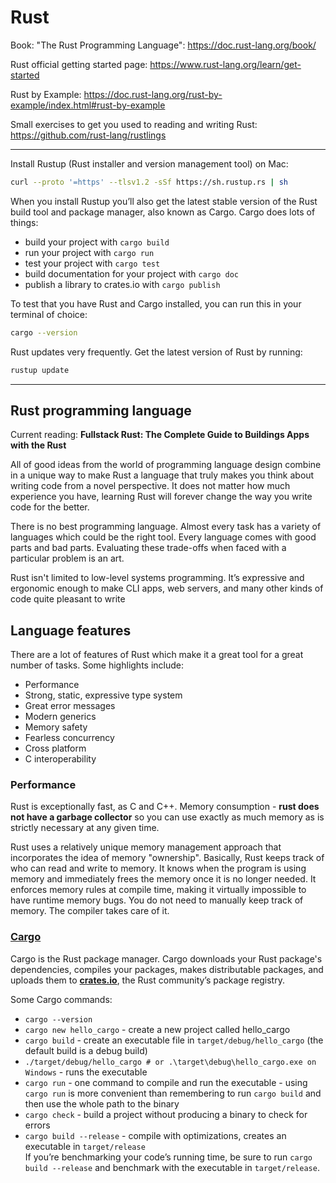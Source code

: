 
# Rust

Book: "The Rust Programming Language": https://doc.rust-lang.org/book/

Rust official getting started page: https://www.rust-lang.org/learn/get-started

Rust by Example: https://doc.rust-lang.org/rust-by-example/index.html#rust-by-example

Small exercises to get you used to reading and writing Rust: https://github.com/rust-lang/rustlings

---

Install Rustup (Rust installer and version management tool) on Mac:
```zsh
curl --proto '=https' --tlsv1.2 -sSf https://sh.rustup.rs | sh
```

When you install Rustup you’ll also get the latest stable version of the Rust build tool and package manager, also known as Cargo. Cargo does lots of things:
- build your project with `cargo build`
- run your project with `cargo run`
- test your project with `cargo test`
- build documentation for your project with `cargo doc`
- publish a library to crates.io with `cargo publish`

To test that you have Rust and Cargo installed, you can run this in your terminal of choice:
```zsh
cargo --version
```

Rust updates very frequently. Get the latest version of Rust by running:
```zsh
rustup update
```

---
## Rust programming language

Current reading: **Fullstack Rust: The Complete Guide to Buildings Apps with the Rust**

All of good ideas from the world of programming language design combine
in a unique way to make Rust a language that truly makes you think about writing
code from a novel perspective. It does not matter how much experience you have,
learning Rust will forever change the way you write code for the better.

There is no best programming language. Almost every task has a variety of languages
which could be the right tool. Every language comes with good parts and bad parts.
Evaluating these trade-offs when faced with a particular problem is an art.

Rust isn't limited to low-level systems programming.
It’s expressive and ergonomic enough to make CLI apps, web servers, and many other kinds of code quite pleasant to write

## Language features

There are a lot of features of Rust which make it a great tool for a great number of tasks. Some highlights include:
- Performance
- Strong, static, expressive type system
- Great error messages
- Modern generics
- Memory safety
- Fearless concurrency
- Cross platform
- C interoperability


### Performance

Rust is exceptionally fast, as C and C++. Memory consumption - **rust does not have a
garbage collector** so you can use exactly as much memory as is strictly necessary
at any given time.

Rust uses a relatively unique memory management approach that incorporates the idea of memory "ownership".
Basically, Rust keeps track of who can read and write to memory.
It knows when the program is using memory and immediately frees the memory once it is no longer needed.
It enforces memory rules at compile time, making it virtually impossible to have runtime memory bugs.
You do not need to manually keep track of memory. The compiler takes care of it.

### [Cargo](https://doc.rust-lang.org/cargo/index.html)
Cargo is the Rust package manager. Cargo downloads your Rust package's dependencies, compiles your packages,
makes distributable packages, and uploads them to [**crates.io**](https://crates.io/), the Rust community’s package registry.

Some Cargo commands:

- `cargo --version`
- `cargo new hello_cargo` - create a new project called hello_cargo
- `cargo build` - create an executable file in `target/debug/hello_cargo` (the default build is a debug build)
- `./target/debug/hello_cargo # or .\target\debug\hello_cargo.exe on Windows` - runs the executable
- `cargo run` - one command to compile and run the executable - using `cargo run` is more convenient than remembering to run `cargo build` and then use the whole path to the binary
- `cargo check` - build a project without producing a binary to check for errors
- `cargo build --release` - compile with optimizations, creates an executable in `target/release`  
If you’re benchmarking your code’s running time, be sure to run `cargo build --release` and benchmark with the executable in `target/release`.
